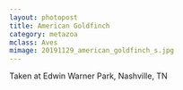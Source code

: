 ```yaml
---
layout: photopost
title: American Goldfinch
category: metazoa
mclass: Aves
mimage: 20191129_american_goldfinch_s.jpg
---
```


Taken at Edwin Warner Park, Nashville, TN
